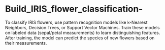 # Build_IRIS_flower_classification-
To classify IRIS flowers, use pattern recognition models like k-Nearest Neighbors, Decision Trees, or Support Vector Machines. 
Train these models on labeled data (sepal/petal measurements) to learn distinguishing features.
After training, the model can predict the species of new flowers based on their measurements.

